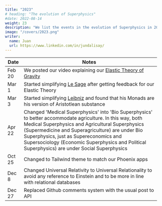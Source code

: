 ```yaml
---
title: "2023"
# heading: "The evolution of Superphysics"
#date: 2022-08-14
weight: 23
description: "We list the events in the evolution of Superphysics in 2023."
image: "/covers/2023.png"
writer:
  name: Juan
  url: https://www.linkedin.com/in/jundalisay/
---
```


Date | Notes
--- | ---
Feb 20 | We posted our video explaining our [Elastic Theory of Gravity](https://www.youtube.com/watch?v=IMOftV0yfso)
Mar 1 | Started simplifying [Le Sage](/research/lesage/gravity/) after getting feedback for our Elastic Theory
Mar 3 | Started simplifying [Leibniz](/research/leibniz/monadology/part-1/) and found that his Monads are his version of Aristotlean substance
Apr 22 | Changed 'Medical Superphysics' into 'Bio Superphysics' to better accommodate agriculture. In this way, both Medical Superphysics and Agricultural Superphysics (Supermedicine and Superagriculture) are under Bio Superphysics, just as Supereconomics and Supersociology (Economic Superphysics and Political Superphysics) are under Social Superphysics
Oct 25 | Changed to Tailwind theme to match our Phoenix apps
Dec 8 | Changed Universal Relativity to Universal Relationality to avoid any reference to Einstein and to be more in line with relational databases
Dec 27 | Replaced Github comments system with the usual post to API 